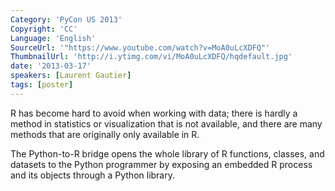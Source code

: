 ```yaml
---
Category: 'PyCon US 2013'
Copyright: 'CC'
Language: 'English'
SourceUrl: '"https://www.youtube.com/watch?v=MoA0uLcXDFQ"'
ThumbnailUrl: 'http://i.ytimg.com/vi/MoA0uLcXDFQ/hqdefault.jpg'
date: '2013-03-17'
speakers: [Laurent Gautier]
tags: [poster]
---
```

R has become hard to avoid when working with data; there is hardly a method in statistics or visualization that is not available, and there are many methods that are originally only available in R.

The Python-to-R bridge opens the whole library of R functions, classes, and datasets to the Python programmer by exposing an embedded R process and its objects through a Python library.